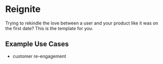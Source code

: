 Reignite
========

Trying to rekindle the love between a user and your product like it was on the first date? This is the template for you.

Example Use Cases
-----------------

* customer re-engagement